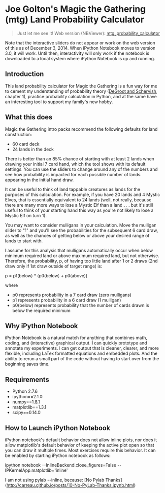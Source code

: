 # Joe Golton's Magic the Gathering (mtg) Land Probability Calculator

> Just let me see it! Web version (NBViewer):
[mtg_probability_calculator](http://nbviewer.ipython.org/github/FilterJoe/tree/master/mtg_probability_calculator)

Note that the interactive sliders do not appear or work on the web version of this as of December 3, 2014. When iPython Notebook moves to version 3.0, it will work. Until then, interactivity will only work if the notebook is downloaded to a local system where iPython Notebook is up and running.

## Introduction

This land probability calculator for Magic the Gathering is a fun way for me to cement my understanding of probability theory ([DeGroot and Schervish](http://www.amazon.com/Probability-Statistics-4th-Morris-DeGroot/dp/0321500466), chapter 1), practice probability calculation in Python, and at the same have an interesting tool to support my family's new hobby.

## What this does

Magic the Gathering intro packs recommend the following defaults for land construction:

* 60 card deck
* 24 lands in the deck

There is better than an 85% chance of starting with at least 2 lands when drawing your initial 7 card hand, which the tool shows with its default settings. You can use the sliders to change around any of the numbers and see how probability is impacted for each possible number of lands appearing in the initial hand draw.

It can be useful to think of land tappable creatures as lands for the purposes of this calculation. For example, if you have 20 lands and 4 Mystic Elves, that is essentially equivalent to 24 lands (well, not really, because there are many more ways to lose a Mystic Elf than a land . . . but it's still useful to think of your starting hand this way as you're not likely to lose a Mystic Elf on turn 1).

You may want to consider mulligans in your calculation. Move the mulligan slider to "1" and you'll see the probabilities for the subsequent 6 card draw, as well as the chances of getting below or above your desired range of lands to start with.

I assume for this analysis that mulligans automatically occur when below minimum required land or above maximum required land, but not otherwise. Therefore, the probability, p, of having too little land after 1 or 2 draws (2nd draw only if 1st draw outside of target range) is:

p = p1(below) * (p0(below) + p0(above))

where

* p0 represents probability in a 7 card draw (zero mulligans)
* p1 represents probability in a 6 card draw (1 mulligan)
* p0(below) represents probability that the number of cards drawn is below the required minimum

## Why iPython Notebook

iPython Notebook is a natural match for anything that combines math, coding, and (interactive) graphical output. I can quickly prototype and annotate my experiments. I can get output that is cleaner, clearer, and more flexible, including LaTex formatted equations and embedded plots. And the ability to rerun a small part of the code without having to start over from the beginning saves time.

## Requirements

* Python 2.7.6
* ipython==2.1.0
* numpy==1.8.1
* matplotlib==1.3.1
* scipy==0.14.0

## How to Launch iPython Notebook

iPython notebook's default behavior does not allow inline plots, nor does it allow matplotlib's default behavior of keeping the active plot open so that you can draw it multiple times. Most exercises require this behavior. It can be enabled by starting iPython notebook as follows:

ipython notebook --InlineBackend.close_figures=False --IPKernelApp.matplotlib='inline'

I am not using pylab --inline, because: [No Pylab Thanks] (http://carreau.github.io/posts/10-No-PyLab-Thanks.ipynb.html)

## 
